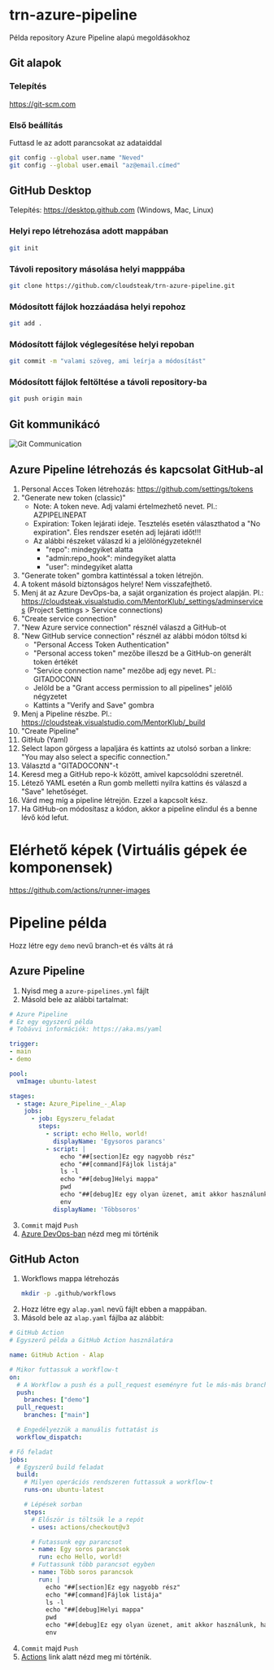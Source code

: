 # trn-azure-pipeline

Példa repository Azure Pipeline alapú megoldásokhoz

## Git alapok


### Telepítés

https://git-scm.com

### Első beállítás

Futtasd le az adott parancsokat az adataiddal

```bash
git config --global user.name "Neved"
git config --global user.email "az@email.címed"
```


## GitHub Desktop

Telepítés: https://desktop.github.com
(Windows, Mac, Linux)


### Helyi repo létrehozása adott mappában

```bash
git init
```

### Távoli repository másolása helyi mapppába

```bash
git clone https://github.com/cloudsteak/trn-azure-pipeline.git
```

### Módosított fájlok hozzáadása helyi repohoz

```bash
git add .
```

### Módosított fájlok véglegesítése helyi repoban

```bash
git commit -m "valami szöveg, ami leírja a módosítást"
```

### Módosított fájlok feltöltése a távoli repository-ba

```bash
git push origin main
```


## Git kommunikácó

![Git Communication](images/git01.png)

## Azure Pipeline létrehozás és kapcsolat GitHub-al

1. Personal Acces Token létrehozás: https://github.com/settings/tokens
2. "Generate new token (classic)"
    - Note: A token neve. Adj valami értelmezhető nevet. Pl.: AZPIPELINEPAT
    - Expiration: Token lejárati ideje. Tesztelés esetén választhatod a "No expiration". Éles rendszer esetén adj lejárati időt!!!
    - Az alábbi részeket válaszd ki a jelölönégyzeteknél
        - "repo": mindegyiket alatta
        - "admin:repo_hook": mindegyiket alatta
        - "user": mindegyiket alatta
3. "Generate token" gombra kattintéssal a token létrejön.
4. A tokent másold biztonságos helyre! Nem visszafejthető.
5. Menj át az Azure DevOps-ba, a saját organization és project alapján. Pl.: https://cloudsteak.visualstudio.com/MentorKlub/_settings/adminservices (Project Settings > Service connections)
6. "Create service connection"
7. "New Azure service connection" résznél válaszd a GitHub-ot
8. "New GitHub service connection" résznél az alábbi módon töltsd ki
    - "Personal Access Token Authentication"
    - "Personal access token" mezőbe illeszd be a GitHub-on generált token értékét
    - "Service connection name" mezőbe adj egy nevet. Pl.: GITADOCONN
    - Jelöld be a "Grant access permission to all pipelines" jelölő négyzetet
    - Kattints a "Verify and Save" gombra
9. Menj a Pipeline részbe. Pl.: https://cloudsteak.visualstudio.com/MentorKlub/_build
10. "Create Pipeline"
11. GitHub (Yaml)
12. Select lapon görgess a lapaljára és kattints az utolsó sorban a linkre: "You may also select a specific connection."
13. Választd a "GITADOCONN"-t
14. Keresd meg a GitHub repo-k között, amivel kapcsolódni szeretnél.
15. Létező YAML esetén a Run gomb melletti nyilra kattins és válaszd a "Save" lehetőséget.
16. Várd meg míg a pipeline létrejön. Ezzel a kapcsolt kész.
17. Ha GitHub-on módosítasz a kódon, akkor a pipeline elindul és a benne lévő kód lefut.


# Elérhető képek (Virtuális gépek ée komponensek)

https://github.com/actions/runner-images


# Pipeline példa

Hozz létre egy `demo` nevű branch-et és válts át rá

## Azure Pipeline

1. Nyisd meg a `azure-pipelines.yml` fájlt
2. Másold bele az alábbi tartalmat:
```yaml
# Azure Pipeline
# Ez egy egyszerű példa
# Tobávvi információk: https://aka.ms/yaml

trigger:
- main
- demo

pool:
  vmImage: ubuntu-latest

stages: 
  - stage: Azure_Pipeline_-_Alap
    jobs:
      - job: Egyszeru_feladat
        steps:
          - script: echo Hello, world!
            displayName: 'Egysoros parancs'
          - script: |
              echo "##[section]Ez egy nagyobb rész"
              echo "##[command]Fájlok listája"
              ls -l
              echo "##[debug]Helyi mappa"
              pwd
              echo "##[debug]Ez egy olyan üzenet, amit akkor használunk, ha valami hibajavítási üzenetet szeretnénk kiiratni"
              env
            displayName: 'Többsoros'
```
3. `Commit` majd `Push`
4. [Azure DevOps-ban](https://cloudsteak.visualstudio.com/MentorKlub/_build) nézd meg mi történik

## GitHub Acton

1. Workflows mappa létrehozás
   ```bash
   mkdir -p .github/workflows
   ```
2. Hozz létre egy `alap.yaml` nevű fájlt ebben a mappában.
3. Másold bele az `alap.yaml` fájlba az alábbit:
```yaml
# GitHub Action
# Egyszerű példa a GitHub Action használatára

name: GitHub Action - Alap

# Mikor futtassuk a workflow-t
on:
  # A Workflow a push és a pull_request eseményre fut le más-más branch-ekre
  push:
    branches: ["demo"]
  pull_request:
    branches: ["main"]

  # Engedélyezzük a manuális futtatást is
  workflow_dispatch:

# Fő feladat
jobs:
  # Egyszerű build feladat
  build:
    # Milyen operációs rendszeren futtassuk a workflow-t
    runs-on: ubuntu-latest

    # Lépések sorban
    steps:
      # Először is töltsük le a repót
      - uses: actions/checkout@v3

      # Futassunk egy parancsot
      - name: Egy soros parancsok
        run: echo Hello, world!
      # Futtassunk több parancsot egyben
      - name: Több soros parancsok
        run: |
          echo "##[section]Ez egy nagyobb rész"
          echo "##[command]Fájlok listája"
          ls -l
          echo "##[debug]Helyi mappa"
          pwd
          echo "##[debug]Ez egy olyan üzenet, amit akkor használunk, ha valami hibajavítási üzenetet szeretnénk kiiratni"
          env
```
4. `Commit` majd `Push`
5. [Actions](https://github.com/cloudsteak/trn-azure-pipeline/actions) link alatt nézd meg mi történik.
